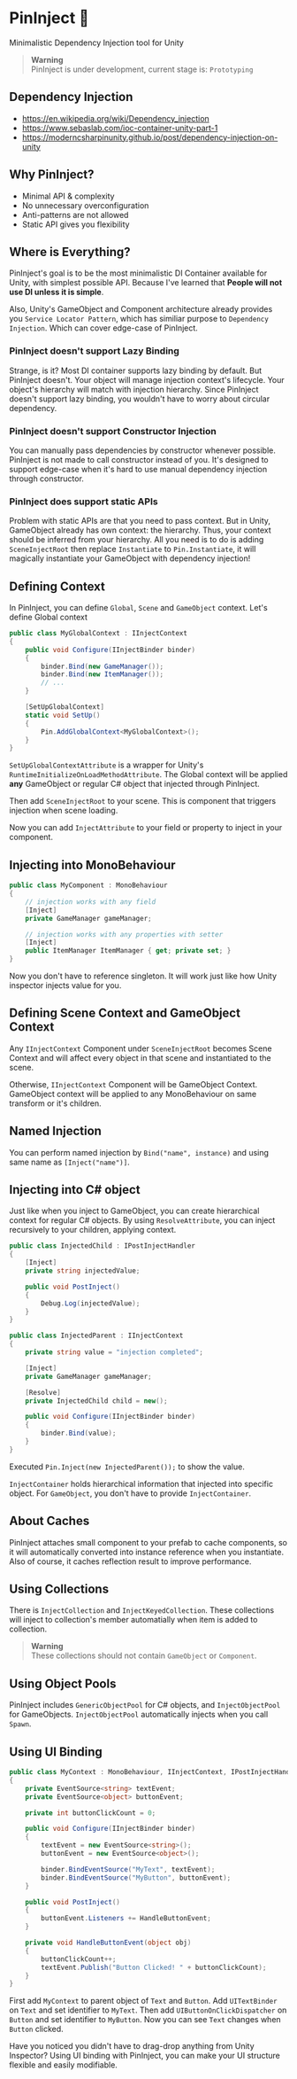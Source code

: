 # PinInject 📌
Minimalistic Dependency Injection tool for Unity

> **Warning**  
> PinInject is under development, current stage is: `Prototyping`

## Dependency Injection
* https://en.wikipedia.org/wiki/Dependency_injection
* https://www.sebaslab.com/ioc-container-unity-part-1
* https://moderncsharpinunity.github.io/post/dependency-injection-on-unity

## Why PinInject?
* Minimal API & complexity
* No unnecessary overconfiguration
* Anti-patterns are not allowed
* Static API gives you flexibility

## Where is Everything?
PinInject's goal is to be the most minimalistic DI Container available for Unity, with simplest possible API. Because I've learned that **People will not use DI unless it is simple**.

Also, Unity's GameObject and Component architecture already provides you `Service Locator Pattern`, which has similiar purpose to `Dependency Injection`. Which can cover edge-case of PinInject.

### PinInject **doesn't** support Lazy Binding
Strange, is it? Most DI container supports lazy binding by default. But PinInject doesn't. Your object will manage injection context's lifecycle. Your object's hierarchy will match with injection hierarchy. Since PinInject doesn't support lazy binding, you wouldn't have to worry about circular dependency.

### PinInject **doesn't** support Constructor Injection
You can manually pass dependencies by constructor whenever possible. PinInject is not made to call constructor instead of you. It's designed to support edge-case when it's hard to use manual dependency injection through constructor.

### PinInject **does** support static APIs
Problem with static APIs are that you need to pass context. But in Unity, GameObject already has own context: the hierarchy. Thus, your context should be inferred from your hierarchy. All you need is to do is adding `SceneInjectRoot` then replace `Instantiate` to `Pin.Instantiate`, it will magically instantiate your GameObject with dependency injection!

## Defining Context
In PinInject, you can define `Global`, `Scene` and `GameObject` context. Let's define Global context

```cs
public class MyGlobalContext : IInjectContext
{
    public void Configure(IInjectBinder binder)
    {
        binder.Bind(new GameManager());
        binder.Bind(new ItemManager());
        // ...
    }

    [SetUpGlobalContext]
    static void SetUp()
    {
        Pin.AddGlobalContext<MyGlobalContext>();
    }
}
```
`SetUpGlobalContextAttribute` is a wrapper for Unity's `RuntimeInitializeOnLoadMethodAttribute`. The Global context will be applied **any** GameObject or regular C# object that injected through PinInject.

Then add `SceneInjectRoot` to your scene. This is component that triggers injection when scene loading.

Now you can add `InjectAttribute` to your field or property to inject in your component.

## Injecting into MonoBehaviour
```cs
public class MyComponent : MonoBehaviour
{
    // injection works with any field
    [Inject]
    private GameManager gameManager;

    // injection works with any properties with setter
    [Inject]
    public ItemManager ItemManager { get; private set; }
}
```
Now you don't have to reference singleton. It will work just like how Unity inspector injects value for you.

## Defining Scene Context and GameObject Context
Any `IInjectContext` Component under `SceneInjectRoot` becomes Scene Context and will affect every object in that scene and instantiated to the scene.

Otherwise, `IInjectContext` Component will be GameObject Context. GameObject context will be applied to any MonoBehaviour on same transform or it's children.

## Named Injection
You can perform named injection by `Bind("name", instance)` and using same name as `[Inject("name")]`.

## Injecting into C# object
Just like when you inject to GameObject, you can create hierarchical context for regular C# objects. By using `ResolveAttribute`, you can inject recursively to your children, applying context.
```cs
public class InjectedChild : IPostInjectHandler
{
    [Inject]
    private string injectedValue;

    public void PostInject()
    {
        Debug.Log(injectedValue);
    }
}

public class InjectedParent : IInjectContext
{
    private string value = "injection completed";

    [Inject]
    private GameManager gameManager;

    [Resolve]
    private InjectedChild child = new();

    public void Configure(IInjectBinder binder)
    {
        binder.Bind(value);
    }
}
```
Executed `Pin.Inject(new InjectedParent());` to show the value.

`InjectContainer` holds hierarchical information that injected into specific object.
For `GameObject`, you don't have to provide `InjectContainer`.

## About Caches
PinInject attaches small component to your prefab to cache components, so it will automatically converted into instance reference when you instantiate.  Also of course, it caches reflection result to improve performance.

## Using Collections
There is `InjectCollection` and `InjectKeyedCollection`. These collections will inject to collection's member automatially when item is added to collection.

> **Warning**  
> These collections should not contain `GameObject` or `Component`.

## Using Object Pools
PinInject includes `GenericObjectPool` for C# objects, and `InjectObjectPool` for GameObjects. `InjectObjectPool` automatically injects when you call `Spawn`.

## Using UI Binding
```cs
public class MyContext : MonoBehaviour, IInjectContext, IPostInjectHandler
{
    private EventSource<string> textEvent;
    private EventSource<object> buttonEvent;

    private int buttonClickCount = 0;

    public void Configure(IInjectBinder binder)
    {
        textEvent = new EventSource<string>();
        buttonEvent = new EventSource<object>();

        binder.BindEventSource("MyText", textEvent);
        binder.BindEventSource("MyButton", buttonEvent);
    }

    public void PostInject()
    {
        buttonEvent.Listeners += HandleButtonEvent;
    }

    private void HandleButtonEvent(object obj)
    {
        buttonClickCount++;
        textEvent.Publish("Button Clicked! " + buttonClickCount);
    }
}
```
First add `MyContext` to parent object of `Text` and `Button`. Add `UITextBinder` on `Text` and set identifier to `MyText`. Then add `UIButtonOnClickDispatcher` on `Button` and set identifier to `MyButton`. Now you can see `Text` changes when `Button` clicked.

Have you noticed you didn't have to drag-drop anything from Unity Inspector? Using UI binding with PinInject, you can make your UI structure flexible and easily modifiable.
